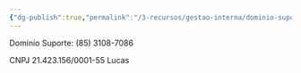 ```yaml
---
{"dg-publish":true,"permalink":"/3-recursos/gestao-interna/dominio-suporte/","dgPassFrontmatter":true,"created":"2025-06-12T09:10:05.162-03:00","updated":"2025-10-21T17:26:25.554-03:00"}
---
```




Dominio Suporte: (85) 3108-7086

CNPJ 21.423.156/0001-55
Lucas